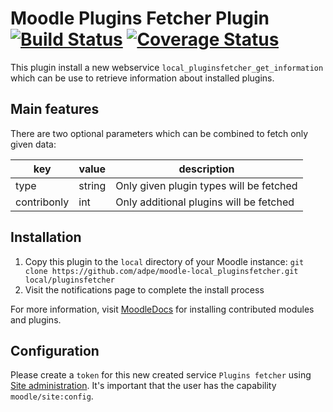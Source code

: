 # Moodle Plugins Fetcher Plugin [![Build Status](https://travis-ci.com/adpe/moodle-local_pluginsfetcher.svg?branch=MOODLE_39_STABLE)](https://travis-ci.com/adpe/moodle-local_pluginsfetcher) [![Coverage Status](https://coveralls.io/repos/github/adpe/moodle-local_pluginsfetcher/badge.svg?branch=MOODLE_39_STABLE)](https://coveralls.io/github/adpe/moodle-local_pluginsfetcher?branch=MOODLE_39_STABLE)

This plugin install a new webservice `local_pluginsfetcher_get_information` which can be use to retrieve information about installed plugins.

## Main features

There are two optional parameters which can be combined to fetch only given data:

| key         | value  | description                             |
|-------------|--------|-----------------------------------------|
| type        | string | Only given plugin types will be fetched |
| contribonly | int    | Only additional plugins will be fetched |

## Installation
1. Copy this plugin to the `local` directory of your Moodle instance: `git clone https://github.com/adpe/moodle-local_pluginsfetcher.git local/pluginsfetcher`
2. Visit the notifications page to complete the install process

For more information, visit [MoodleDocs](https://docs.moodle.org/37/en/Installing_plugins#Installing_manually_at_the_server) for installing contributed modules and plugins.

## Configuration
Please create a `token` for this new created service `Plugins fetcher` using [Site administration](https://FQDN/admin/settings.php?section=webservicetokens). It's important that the user has the capability `moodle/site:config`.
